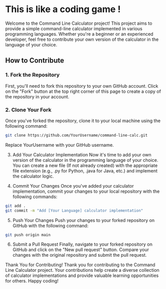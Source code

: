 # This is like a coding game !

Welcome to the Command Line Calculator project! This project aims to provide a simple command-line calculator implemented in various programming languages. Whether you're a beginner or an experienced developer, feel free to contribute your own version of the calculator in the language of your choice.

## How to Contribute

### 1. Fork the Repository

First, you'll need to fork this repository to your own GitHub account. Click on the "Fork" button at the top right corner of this page to create a copy of the repository in your account.

### 2. Clone Your Fork

Once you've forked the repository, clone it to your local machine using the following command:

```bash
git clone https://github.com/YourUsername/command-line-calc.git
```

Replace YourUsername with your GitHub username.

3. Add Your Calculator Implementation
Now it's time to add your own version of the calculator in the programming language of your choice. You can create a new file (If not already created) with the appropriate file extension (e.g., .py for Python, .java for Java, etc.) and implement the calculator logic.

4. Commit Your Changes
Once you've added your calculator implementation, commit your changes to your local repository with the following commands:

```bash
git add .
git commit -m "Add [Your Language] calculator implementation"
```

5. Push Your Changes
Push your changes to your forked repository on GitHub with the following command:

```bash
git push origin main
```

6. Submit a Pull Request
Finally, navigate to your forked repository on GitHub and click on the "New pull request" button. Compare your changes with the original repository and submit the pull request.

Thank You for Contributing!
Thank you for contributing to the Command Line Calculator project. Your contributions help create a diverse collection of calculator implementations and provide valuable learning opportunities for others. Happy coding!

